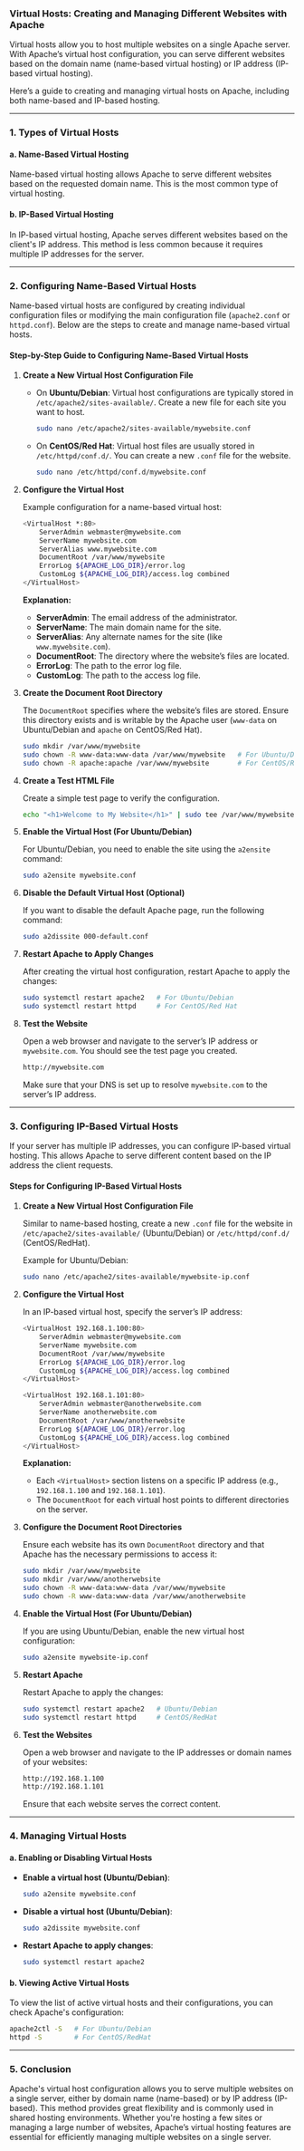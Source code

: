 ### **Virtual Hosts: Creating and Managing Different Websites with Apache**

Virtual hosts allow you to host multiple websites on a single Apache server. With Apache’s virtual host configuration, you can serve different websites based on the domain name (name-based virtual hosting) or IP address (IP-based virtual hosting).

Here’s a guide to creating and managing virtual hosts on Apache, including both name-based and IP-based hosting.

---

### **1. Types of Virtual Hosts**

#### **a. Name-Based Virtual Hosting**
Name-based virtual hosting allows Apache to serve different websites based on the requested domain name. This is the most common type of virtual hosting.

#### **b. IP-Based Virtual Hosting**
In IP-based virtual hosting, Apache serves different websites based on the client's IP address. This method is less common because it requires multiple IP addresses for the server.

---

### **2. Configuring Name-Based Virtual Hosts**

Name-based virtual hosts are configured by creating individual configuration files or modifying the main configuration file (`apache2.conf` or `httpd.conf`). Below are the steps to create and manage name-based virtual hosts.

#### **Step-by-Step Guide to Configuring Name-Based Virtual Hosts**

1. **Create a New Virtual Host Configuration File**

   - On **Ubuntu/Debian**:
     Virtual host configurations are typically stored in `/etc/apache2/sites-available/`. Create a new file for each site you want to host.
     ```bash
     sudo nano /etc/apache2/sites-available/mywebsite.conf
     ```

   - On **CentOS/Red Hat**:
     Virtual host files are usually stored in `/etc/httpd/conf.d/`. You can create a new `.conf` file for the website.
     ```bash
     sudo nano /etc/httpd/conf.d/mywebsite.conf
     ```

2. **Configure the Virtual Host**

   Example configuration for a name-based virtual host:

   ```bash
   <VirtualHost *:80>
       ServerAdmin webmaster@mywebsite.com
       ServerName mywebsite.com
       ServerAlias www.mywebsite.com
       DocumentRoot /var/www/mywebsite
       ErrorLog ${APACHE_LOG_DIR}/error.log
       CustomLog ${APACHE_LOG_DIR}/access.log combined
   </VirtualHost>
   ```

   **Explanation:**
   - **ServerAdmin**: The email address of the administrator.
   - **ServerName**: The main domain name for the site.
   - **ServerAlias**: Any alternate names for the site (like `www.mywebsite.com`).
   - **DocumentRoot**: The directory where the website’s files are located.
   - **ErrorLog**: The path to the error log file.
   - **CustomLog**: The path to the access log file.

3. **Create the Document Root Directory**

   The `DocumentRoot` specifies where the website’s files are stored. Ensure this directory exists and is writable by the Apache user (`www-data` on Ubuntu/Debian and `apache` on CentOS/Red Hat).

   ```bash
   sudo mkdir /var/www/mywebsite
   sudo chown -R www-data:www-data /var/www/mywebsite   # For Ubuntu/Debian
   sudo chown -R apache:apache /var/www/mywebsite       # For CentOS/RedHat
   ```

4. **Create a Test HTML File**

   Create a simple test page to verify the configuration.
   ```bash
   echo "<h1>Welcome to My Website</h1>" | sudo tee /var/www/mywebsite/index.html
   ```

5. **Enable the Virtual Host (For Ubuntu/Debian)**

   For Ubuntu/Debian, you need to enable the site using the `a2ensite` command:
   ```bash
   sudo a2ensite mywebsite.conf
   ```

6. **Disable the Default Virtual Host (Optional)**

   If you want to disable the default Apache page, run the following command:
   ```bash
   sudo a2dissite 000-default.conf
   ```

7. **Restart Apache to Apply Changes**

   After creating the virtual host configuration, restart Apache to apply the changes:
   ```bash
   sudo systemctl restart apache2   # For Ubuntu/Debian
   sudo systemctl restart httpd     # For CentOS/Red Hat
   ```

8. **Test the Website**

   Open a web browser and navigate to the server’s IP address or `mywebsite.com`. You should see the test page you created.

   ```bash
   http://mywebsite.com
   ```

   Make sure that your DNS is set up to resolve `mywebsite.com` to the server’s IP address.

---

### **3. Configuring IP-Based Virtual Hosts**

If your server has multiple IP addresses, you can configure IP-based virtual hosting. This allows Apache to serve different content based on the IP address the client requests.

#### **Steps for Configuring IP-Based Virtual Hosts**

1. **Create a New Virtual Host Configuration File**

   Similar to name-based hosting, create a new `.conf` file for the website in `/etc/apache2/sites-available/` (Ubuntu/Debian) or `/etc/httpd/conf.d/` (CentOS/RedHat).

   Example for Ubuntu/Debian:
   ```bash
   sudo nano /etc/apache2/sites-available/mywebsite-ip.conf
   ```

2. **Configure the Virtual Host**

   In an IP-based virtual host, specify the server’s IP address:

   ```bash
   <VirtualHost 192.168.1.100:80>
       ServerAdmin webmaster@mywebsite.com
       ServerName mywebsite.com
       DocumentRoot /var/www/mywebsite
       ErrorLog ${APACHE_LOG_DIR}/error.log
       CustomLog ${APACHE_LOG_DIR}/access.log combined
   </VirtualHost>

   <VirtualHost 192.168.1.101:80>
       ServerAdmin webmaster@anotherwebsite.com
       ServerName anotherwebsite.com
       DocumentRoot /var/www/anotherwebsite
       ErrorLog ${APACHE_LOG_DIR}/error.log
       CustomLog ${APACHE_LOG_DIR}/access.log combined
   </VirtualHost>
   ```

   **Explanation:**
   - Each `<VirtualHost>` section listens on a specific IP address (e.g., `192.168.1.100` and `192.168.1.101`).
   - The `DocumentRoot` for each virtual host points to different directories on the server.

3. **Configure the Document Root Directories**

   Ensure each website has its own `DocumentRoot` directory and that Apache has the necessary permissions to access it:

   ```bash
   sudo mkdir /var/www/mywebsite
   sudo mkdir /var/www/anotherwebsite
   sudo chown -R www-data:www-data /var/www/mywebsite
   sudo chown -R www-data:www-data /var/www/anotherwebsite
   ```

4. **Enable the Virtual Host (For Ubuntu/Debian)**

   If you are using Ubuntu/Debian, enable the new virtual host configuration:
   ```bash
   sudo a2ensite mywebsite-ip.conf
   ```

5. **Restart Apache**

   Restart Apache to apply the changes:
   ```bash
   sudo systemctl restart apache2   # Ubuntu/Debian
   sudo systemctl restart httpd     # CentOS/RedHat
   ```

6. **Test the Websites**

   Open a web browser and navigate to the IP addresses or domain names of your websites:

   ```bash
   http://192.168.1.100
   http://192.168.1.101
   ```

   Ensure that each website serves the correct content.

---

### **4. Managing Virtual Hosts**

#### **a. Enabling or Disabling Virtual Hosts**

- **Enable a virtual host (Ubuntu/Debian)**:
   ```bash
   sudo a2ensite mywebsite.conf
   ```

- **Disable a virtual host (Ubuntu/Debian)**:
   ```bash
   sudo a2dissite mywebsite.conf
   ```

- **Restart Apache to apply changes**:
   ```bash
   sudo systemctl restart apache2
   ```

#### **b. Viewing Active Virtual Hosts**

To view the list of active virtual hosts and their configurations, you can check Apache's configuration:
```bash
apache2ctl -S   # For Ubuntu/Debian
httpd -S        # For CentOS/RedHat
```

---

### **5. Conclusion**

Apache's virtual host configuration allows you to serve multiple websites on a single server, either by domain name (name-based) or by IP address (IP-based). This method provides great flexibility and is commonly used in shared hosting environments. Whether you're hosting a few sites or managing a large number of websites, Apache’s virtual hosting features are essential for efficiently managing multiple websites on a single server.
